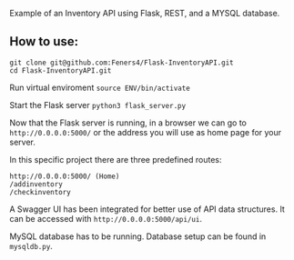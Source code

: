 Example of an Inventory API using Flask, REST, and a MYSQL database.

## How to use:

```
git clone git@github.com:Feners4/Flask-InventoryAPI.git
cd Flask-InventoryAPI.git
```
Run virtual enviroment
`source ENV/bin/activate`

Start the Flask server
`python3 flask_server.py`

Now that the Flask server is running, in a browser we can go to `http://0.0.0.0:5000/` or the address you will use as home page for your server. 

In this specific project there are three predefined routes:
```
http://0.0.0.0:5000/ (Home)
/addinventory
/checkinventory
```
A Swagger UI has been integrated for better use of API data structures. It can be accessed with `http://0.0.0.0:5000/api/ui`.

MySQL database has to be running. Database setup can be found in `mysqldb.py`.
